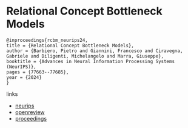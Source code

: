 # Relational Concept Bottleneck Models

```
@inproceedings{rcbm_neurips24,
title = {Relational Concept Bottleneck Models},
author = {Barbiero, Pietro and Giannini, Francesco and Ciravegna, Gabriele and Diligenti, Michelangelo and Marra, Giuseppe},
booktitle = {Advances in Neural Information Processing Systems (NeurIPS)},
pages = {77663--77685},
year = {2024}
}
```

links
- [neurips](https://nips.cc/Conferences/2024/Schedule?showEvent=95923)
- [openreview](https://openreview.net/forum?id=G99BSV9pt5)
- [proceedings](https://papers.nips.cc//paper_files/paper/2024/hash/8deff86036ee6a73cda883dc7d2d6b07-Abstract-Conference.html)
